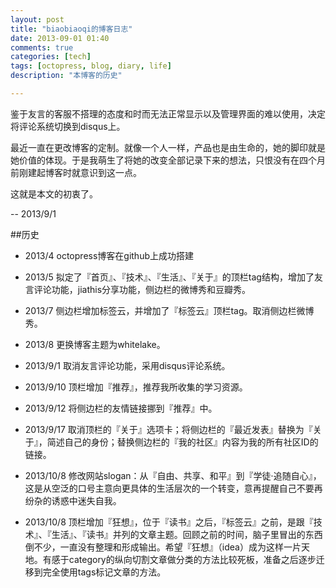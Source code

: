 ```yaml
---
layout: post
title: "biaobiaoqi的博客日志"
date: 2013-09-01 01:40
comments: true
categories: [tech]
tags: [octopress, blog, diary, life]
description: "本博客的历史"

---
```



鉴于友言的客服不搭理的态度和时而无法正常显示以及管理界面的难以使用，决定将评论系统切换到disqus上。

最近一直在更改博客的定制。就像一个人一样，产品也是由生命的，她的脚印就是她价值的体现。于是我萌生了将她的改变全部记录下来的想法，只恨没有在四个月前刚建起博客时就意识到这一点。

这就是本文的初衷了。

-- 2013/9/1


##历史

* 2013/4 octopress博客在github上成功搭建

* 2013/5 拟定了『首页』、『技术』、『生活』、『关于』的顶栏tag结构，增加了友言评论功能，jiathis分享功能，侧边栏的微博秀和豆瓣秀。

* 2013/7 侧边栏增加标签云，并增加了『标签云』顶栏tag。取消侧边栏微博秀。

* 2013/8 更换博客主题为whitelake。
<!--more-->
* 2013/9/1 取消友言评论功能，采用disqus评论系统。

* 2013/9/10 顶栏增加『推荐』，推荐我所收集的学习资源。

* 2013/9/12 将侧边栏的友情链接挪到『推荐』中。

* 2013/9/17 取消顶栏的『关于』选项卡；将侧边栏的『最近发表』替换为『关于』，简述自己的身份；替换侧边栏的『我的社区』内容为我的所有社区ID的链接。

* 2013/10/8 修改网站slogan：从『自由、共享、和平』到『学徒·追随自心』，这是从空泛的口号主意向更具体的生活层次的一个转变，意再提醒自己不要再纷杂的诱惑中迷失自我。

* 2013/10/8 顶栏增加『狂想』，位于『读书』之后，『标签云』之前，是跟『技术』、『生活』、『读书』并列的文章主题。回顾之前的时间，脑子里冒出的东西倒不少，一直没有整理和形成输出。希望『狂想』（idea）成为这样一片天地。有感于category的纵向切割文章做分类的方法比较死板，准备之后逐步迁移到完全使用tags标记文章的方法。


